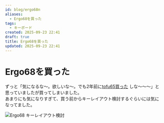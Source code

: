 ```yaml
---
id: blog/ergo68n
aliases:
  - Ergo68を買った
tags:
  - キーボード
created: 2025-09-23 22:41
draft: true
title: Ergo68を買った
updated: 2025-09-23 22:41
---
```


# Ergo68を買った

ずっと「気になるな〜。欲しいな〜。でも2年前に[tofu65買った](blog/tofu65r.md) しな〜〜〜」と思っていましたが買ってしまいました。  
あまりにも気になりすぎて、買う前からキーレイアウト検討するぐらいには気になってました。

![Ergo68 キーレイアウト検討](https://i.gyazo.com/427edb2ed2e0abfdc5013420a4c1f5bd.png)

